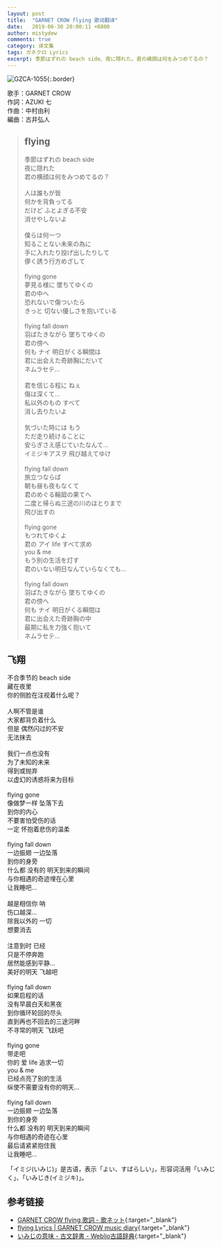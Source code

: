 ```yaml
---
layout: post
title:  "GARNET CROW flying 歌词翻译"
date:   2019-06-30 20:00:11 +0800
author: mistydew
comments: true
category: 译文集
tags: ガネクロ Lyrics
excerpt: 季節はずれの beach side、夜に隠れた。君の横顔は何をみつめてるの？
---
```

![GZCA-1055](https://crowsub.github.io/assets/images/discography/single/GZCA-1055.jpg){:.border}

歌手：GARNET CROW<br>
作詞：AZUKI 七<br>
作曲：中村由利<br>
編曲：古井弘人

<blockquote class="lyric-original">
  <h2>flying</h2>
  <p>
    季節はずれの beach side<br>
    夜に隠れた<br>
    君の横顔は何をみつめてるの？<br>
    <br>
    人は誰もが皆<br>
    何かを背負ってる<br>
    だけど ふとよぎる不安<br>
    消せやしないよ<br>
    <br>
    僕らは何一つ<br>
    知ることない未来の為に<br>
    手に入れたり投げ出したりして<br>
    儚く誘う行方めざして<br>
    <br>
    flying gone<br>
    夢見る様に 墜ちてゆくの<br>
    君の中へ<br>
    恐れないで傷ついたら<br>
    きっと 切ない優しさを抱いている<br>
    <br>
    flying fall down<br>
    羽ばたきながら 墜ちてゆくの<br>
    君の傍へ<br>
    何も ナイ 明日がくる瞬間は<br>
    君に出会えた奇跡胸にだいて<br>
    ネムラセテ…<br>
    <br>
    君を信じる程に ねぇ<br>
    傷は深くて…<br>
    私以外のもの すべて<br>
    消し去りたいよ<br>
    <br>
    気づいた時には もう<br>
    ただ走り続けることに<br>
    安らぎさえ感じていたなんて…<br>
    イミジキアスヲ 飛び越えてゆけ<br>
    <br>
    flying fall down<br>
    旅立つならば<br>
    朝も昼も夜もなくて<br>
    君のめぐる輪廻の果てへ<br>
    二度と帰らぬ三途の川のほとりまで<br>
    飛び出すの<br>
    <br>
    flying gone<br>
    もつれてゆくよ<br>
    君の アイ life すべて求め<br>
    you & me<br>
    もう別の生活を灯す<br>
    君のいない明日なんていらなくても…<br>
    <br>
    flying fall down<br>
    羽ばたきながら 墜ちてゆくの<br>
    君の傍へ<br>
    何も ナイ 明日がくる瞬間は<br>
    君に出会えた奇跡胸の中<br>
    最期に私を力強く抱いて<br>
    ネムラセテ…
  </p>
</blockquote>

<div class="lyric-translation">
  <h2>飞翔</h2>
  <p>
    不合季节的 beach side<br>
    藏在夜里<br>
    你的侧脸在注视着什么呢？<br>
    <br>
    人啊不管是谁<br>
    大家都背负着什么<br>
    但是 偶然闪过的不安<br>
    无法抹去<br>
    <br>
    我们一点也没有<br>
    为了未知的未来<br>
    得到或抛弃<br>
    以虚幻的诱惑将来为目标<br>
    <br>
    flying gone<br>
    像做梦一样 坠落下去<br>
    到你的内心<br>
    不要害怕受伤的话<br>
    一定 怀抱着悲伤的温柔<br>
    <br>
    flying fall down<br>
    一边振翅 一边坠落<br>
    到你的身旁<br>
    什么都 没有的 明天到来的瞬间<br>
    与你相遇的奇迹埋在心里<br>
    让我睡吧…<br>
    <br>
    越是相信你 呐<br>
    伤口越深…<br>
    除我以外的 一切<br>
    想要消去<br>
    <br>
    注意到时 已经<br>
    只是不停奔跑<br>
    居然能感到平静…<br>
    美好的明天 飞越吧<br>
    <br>
    flying fall down<br>
    如果启程的话<br>
    没有早晨白天和黑夜<br>
    到你循环轮回的尽头<br>
    直到再也不回去的三途河畔<br>
    不寻常的明天 飞跃吧<br>
    <br>
    flying gone<br>
    带走吧<br>
    你的 爱 life 追求一切<br>
    you & me<br>
    已经点亮了别的生活<br>
    纵使不需要没有你的明天…<br>
    <br>
    flying fall down<br>
    一边振翅 一边坠落<br>
    到你的身旁<br>
    什么都 没有的 明天到来的瞬间<br>
    与你相遇的奇迹在心里<br>
    最后请紧紧抱住我<br>
    让我睡吧…
  </p>
</div>

「イミジ(いみじ)」是古语，表示「よい、すばらしい」，形容词活用「いみじく」、「いみじき(イミジキ)」。

## 参考链接

* [GARNET CROW flying 歌詞 - 歌ネット](https://www.uta-net.com/song/18219){:target="_blank"}
* [flying Lyrics \| GARNET CROW music diary](https://crowsub.github.io/lyrics/original/flying.html){:target="_blank"}
* [いみじの意味 - 古文辞書 - Weblio古語辞典](https://kobun.weblio.jp/content/いみじ){:target="_blank"}
